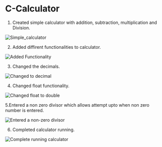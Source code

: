 # C-Calculator
1. Created simple calculator with addition, subtraction, multiplication and Division.

![Simple_calculator](https://user-images.githubusercontent.com/65688803/120851123-694d7a80-c546-11eb-8c1b-77cabad8e230.JPG)

2. Added diffirent functionalities to calculator.

![Added Functionality](https://user-images.githubusercontent.com/65688803/120851463-dbbe5a80-c546-11eb-867a-f75928e74b03.JPG)

3. Changed the decimals.

![Changed to decimal](https://user-images.githubusercontent.com/65688803/120851622-132d0700-c547-11eb-9411-9ba077d2d3f8.JPG)

4. Changed float functionality.

![Changed float to double](https://user-images.githubusercontent.com/65688803/120852281-fd6c1180-c547-11eb-9b1f-47e609983c7a.JPG)

5.Entered a non zero divisor which allows attempt upto when non zero number is entered. 

![Entered a non-zero divisor](https://user-images.githubusercontent.com/65688803/120852178-de6d7f80-c547-11eb-8202-9d01b0218438.JPG)

6. Completed calculator running.

![Complete running calculator](https://user-images.githubusercontent.com/65688803/120852151-d6addb00-c547-11eb-8d19-3ba7941e6ce4.JPG)


